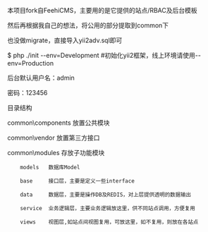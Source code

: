 本项目fork自FeehiCMS，主要用的是它提供的站点/RBAC及后台模板

然后再根据我自己的想法，将公用的部分提取到common下

也没做migrate，直接导入yii2adv.sql即可

$ php ./init --env=Development #初始化yii2框架，线上环境请使用--env=Production

后台默认用户名：admin

密码：123456

目录结构

common\components       放置公共模块

common\vendor           放置第三方接口

common\modules          存放子功能模块

		models   数据库Model
		
		base     接口层，主要是定义一些interface
		
		data     数据层，主要是操作DB及REDIS，对上层提供透明的数据输出
		
		service  业务逻辑层，主要业务逻辑放这里，供不同站点调用，方便复用
		
		views    视图层,如站点间视图复用，可放这里，如不复用，则放在各站点